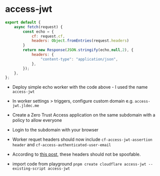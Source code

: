# access-jwt

```js
export default {
	async fetch(request) {
		const echo = {
			cf: request.cf,
			headers: Object.fromEntries(request.headers)
		}
		return new Response(JSON.stringify(echo,null,2), {
			headers: {
				"content-type": "application/json",
			},
		});
	},
};
```
- Deploy simple echo worker with the code above - I used the name `access-jwt`
- In worker settings > triggers, configure custom domain e.g. `access-jwt.jldec.me`
- Create a Zero Trust Access application on the same subdomain with a policy to allow everyone
- Login to the subdomain with your browser
- Worker requet headers should now include `cf-access-jwt-assertion header` and `cf-access-authenticated-user-email`
- According to [this post](https://community.cloudflare.com/t/securing-a-single-page-application-spa-behind-cloudflare-access/210484), these headers should not be spoofable.

- import code from playground
  `pnpm create cloudflare access-jwt --existing-script access-jwt`





